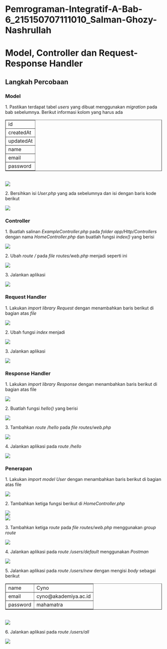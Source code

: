 # Pemrograman-Integratif-A-Bab-6_215150707111010_Salman-Ghozy-Nashrullah

<h1>Model, Controller dan Request-
Response Handler</h1>
<h2>Langkah Percobaan</h2>
<h3>Model</h3>
<p>1. Pastikan terdapat tabel <i>users</i> yang dibuat menggunakan <i>migration</i> pada bab
sebelumnya. Berikut informasi kolom yang harus ada</p>
<table border="1">
<tr> 
<td>id</td>
<tr>
<td>createdAt</td>
<tr>
<td>updatedAt</td>
<tr>
<td>name</td>
<tr>
<td>email</td>
<tr>
<td>password</td>
</table>
<br>
<img src="gambar/1.PNG">

<br>
<p>2. Bersihkan isi <i>User.php</i> yang ada sebelumnya dan isi dengan baris kode berikut</p>
<img src="gambar/2.PNG">

<h3>Controller</h3>
<p>1. Buatlah salinan <i>ExampleController.php</i> pada <i>folder app/Http/Controllers</i> dengan
nama <i>HomeController.php</i> dan buatlah fungsi <i>index()</i> yang berisi</p>
<img src="gambar/3.PNG">

<br>
<p>2. Ubah <i>route /</i> pada <i>file routes/web.php</i> menjadi seperti ini</p>
<img src="gambar/4.PNG">

<br>
<p>3. Jalankan aplikasi</p>
<img src="gambar/5.PNG">

<h3>Request Handler</h3>
<p>1. Lakukan <i>import library Request</i> dengan menambahkan baris berikut di bagian atas
<i>file</i></p>
<img src="gambar/6.PNG">

<br>
<p>2. Ubah fungsi <i>index</i> menjadi</p>
<img src="gambar/7.PNG">

<br>
<p>3. Jalankan aplikasi</p>
<img src="gambar/8.PNG">

<h3>Response Handler</h3>
<p>1. Lakukan <i>import library Response</i> dengan menambahkan baris berikut di bagian
atas file</p>
<img src="gambar/9.PNG">

<br>

<p>2. Buatlah fungsi <i>hello()</i> yang berisi</p>
<img src="gambar/10.PNG">

<br>

<p>3. Tambahkan <i>route /hello</i> pada <i>file routes/web.php</i></p>
<img src="gambar/11.PNG">

<br>

<p>4. Jalankan aplikasi pada <i>route /hello</i></p>
<img src="gambar/12.PNG">

<h3>Penerapan</h3>
<p>1. Lakukan <i>import model User</i> dengan menambahkan baris berikut di bagian atas file</p>
<img src="gambar/13.PNG">

<br>

<p>2. Tambahkan ketiga fungsi berikut di <i>HomeController.php</i></p>
<img src="gambar/14.PNG">

<br>
<img src="gambar/14(a).PNG">

<br>

<p>3. Tambahkan ketiga <i>route</i> pada <i>file routes/web.php</i> menggunakan <i>group route</i></p>
<img src="gambar/15.PNG">

<br>

<p>4. Jalankan aplikasi pada <i>route /users/default</i> menggunakan <i>Postman</i></p>
<img src="gambar/16.PNG">

<p>5. Jalankan aplikasi pada <i>route /users/new</i> dengan mengisi <i>body</i> sebagai berikut</p>

<table border="1">
<tr> 
<td>name</td>
<td>Cyno</td>
<tr>
<td>email</td>
<td>cyno@akademiya.ac.id</td>
<tr>
<td>password</td>
<td>mahamatra</td>
</table>

<br>
<img src="gambar/17.PNG">

<p>6. Jalankan aplikasi pada <i>route /users/all</i></p>
<img src="gambar/18.PNG">